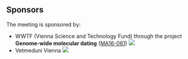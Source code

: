 ## Sponsors

The meeting is sponsored by:
* WWTF (Vienna Science and Technology Fund) through the project **Genome-wide molecular dating** ([MA16-061](https://www.wwtf.at/programmes/mathematics/MA16-061/index.php?lang=EN))
![](https://www.wwtf.at/jpeto_cache/wwtf_english_RGB_web.jpg)
* Vetmeduni Vienna 
![](https://wildenachbarn.at/sites/stadtwildtiere.ch/files/system/Dateien/Wien/Vetmeduni%20Logo.jpg)